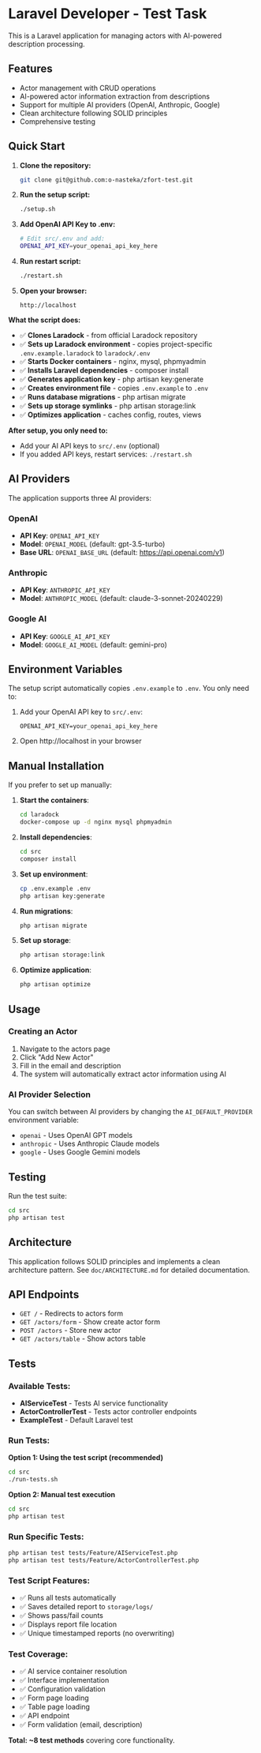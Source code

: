 # Laravel Developer - Test Task

This is a Laravel application for managing actors with AI-powered description processing.

## Features

- Actor management with CRUD operations
- AI-powered actor information extraction from descriptions
- Support for multiple AI providers (OpenAI, Anthropic, Google)
- Clean architecture following SOLID principles
- Comprehensive testing

## Quick Start

1. **Clone the repository:**
   ```bash
   git clone git@github.com:o-nasteka/zfort-test.git
   ```

2. **Run the setup script:**
   ```bash
   ./setup.sh
   ```

3. **Add OpenAI API Key to .env:**
   ```bash
   # Edit src/.env and add:
   OPENAI_API_KEY=your_openai_api_key_here
   ```

4. **Run restart script:**
   ```bash
   ./restart.sh
   ```

5. **Open your browser:**
   ```
   http://localhost
   ```

**What the script does:**
- ✅ **Clones Laradock** - from official Laradock repository
- ✅ **Sets up Laradock environment** - copies project-specific `.env.example.laradock` to `laradock/.env`
- ✅ **Starts Docker containers** - nginx, mysql, phpmyadmin
- ✅ **Installs Laravel dependencies** - composer install
- ✅ **Generates application key** - php artisan key:generate
- ✅ **Creates environment file** - copies `.env.example` to `.env`
- ✅ **Runs database migrations** - php artisan migrate
- ✅ **Sets up storage symlinks** - php artisan storage:link
- ✅ **Optimizes application** - caches config, routes, views

**After setup, you only need to:**
- Add your AI API keys to `src/.env` (optional)
- If you added API keys, restart services: `./restart.sh`

## AI Providers

The application supports three AI providers:

### OpenAI
- **API Key**: `OPENAI_API_KEY`
- **Model**: `OPENAI_MODEL` (default: gpt-3.5-turbo)
- **Base URL**: `OPENAI_BASE_URL` (default: https://api.openai.com/v1)

### Anthropic
- **API Key**: `ANTHROPIC_API_KEY`
- **Model**: `ANTHROPIC_MODEL` (default: claude-3-sonnet-20240229)

### Google AI
- **API Key**: `GOOGLE_AI_API_KEY`
- **Model**: `GOOGLE_AI_MODEL` (default: gemini-pro)

## Environment Variables

The setup script automatically copies `.env.example` to `.env`. You only need to:

1. Add your OpenAI API key to `src/.env`:
   ```
   OPENAI_API_KEY=your_openai_api_key_here
   ```

2. Open http://localhost in your browser

## Manual Installation

If you prefer to set up manually:

1. **Start the containers**:
   ```bash
   cd laradock
   docker-compose up -d nginx mysql phpmyadmin
   ```

2. **Install dependencies**:
   ```bash
   cd src
   composer install
   ```

3. **Set up environment**:
   ```bash
   cp .env.example .env
   php artisan key:generate
   ```

4. **Run migrations**:
   ```bash
   php artisan migrate
   ```

5. **Set up storage**:
   ```bash
   php artisan storage:link
   ```

6. **Optimize application**:
   ```bash
   php artisan optimize
   ```

## Usage

### Creating an Actor

1. Navigate to the actors page
2. Click "Add New Actor"
3. Fill in the email and description
4. The system will automatically extract actor information using AI

### AI Provider Selection

You can switch between AI providers by changing the `AI_DEFAULT_PROVIDER` environment variable:

- `openai` - Uses OpenAI GPT models
- `anthropic` - Uses Anthropic Claude models  
- `google` - Uses Google Gemini models

## Testing

Run the test suite:

```bash
cd src
php artisan test
```

## Architecture

This application follows SOLID principles and implements a clean architecture pattern. See `doc/ARCHITECTURE.md` for detailed documentation.

## API Endpoints

- `GET /` - Redirects to actors form
- `GET /actors/form` - Show create actor form
- `POST /actors` - Store new actor
- `GET /actors/table` - Show actors table

## Tests

### Available Tests:
- **AIServiceTest** - Tests AI service functionality
- **ActorControllerTest** - Tests actor controller endpoints  
- **ExampleTest** - Default Laravel test

### Run Tests:

**Option 1: Using the test script (recommended)**
```bash
cd src
./run-tests.sh
```

**Option 2: Manual test execution**
```bash
cd src
php artisan test
```

### Run Specific Tests:
```bash
php artisan test tests/Feature/AIServiceTest.php
php artisan test tests/Feature/ActorControllerTest.php
```

### Test Script Features:
- ✅ Runs all tests automatically
- ✅ Saves detailed report to `storage/logs/`
- ✅ Shows pass/fail counts
- ✅ Displays report file location
- ✅ Unique timestamped reports (no overwriting)

### Test Coverage:
- ✅ AI service container resolution
- ✅ Interface implementation
- ✅ Configuration validation
- ✅ Form page loading
- ✅ Table page loading  
- ✅ API endpoint
- ✅ Form validation (email, description)

**Total: ~8 test methods** covering core functionality.